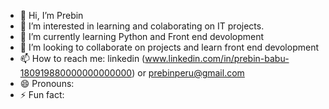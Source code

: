 - 👋 Hi, I’m Prebin
- 👀 I’m interested in learning and colaborating on IT projects.
- 🌱 I’m currently learning Python and Front end devolopment
- 💞️ I’m looking to collaborate on projects and learn front end devolopment
- 📫 How to reach me: linkedin (www.linkedin.com/in/prebin-babu-180919880000000000000) or prebinperu@gmail.com
- 😄 Pronouns:
- ⚡ Fun fact:

<!---
Prebin/Prebin is a ✨ special ✨ repository because its `README.md` (this file) appears on your GitHub profile.
You can click the Preview link to take a look at your changes.
--->
